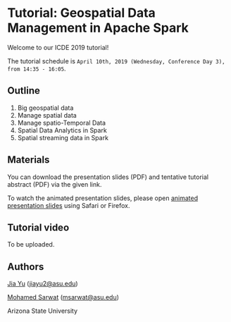 # Tutorial: Geospatial Data Management in Apache Spark

Welcome to our ICDE 2019 tutorial!

The tutorial schedule is `April 10th, 2019 (Wednesday, Conference Day 3), from 14:35 - 16:05`.

## Outline

1. Big geospatial data
2. Manage spatial data
3. Manage spatio-Temporal Data
4. Spatial Data Analytics in Spark
5. Spatial streaming data in Spark

## Materials

You can download the presentation slides (PDF) and tentative tutorial abstract (PDF) via the given link.

To watch the animated presentation slides, please open [animated presentation slides]() using Safari or Firefox.

## Tutorial video

To be uploaded.

## Authors

[Jia Yu](https://jiayuasu.github.io/) (jiayu2@asu.edu)

[Mohamed Sarwat](http://faculty.engineering.asu.edu/sarwat/) (msarwat@asu.edu)

Arizona State University


